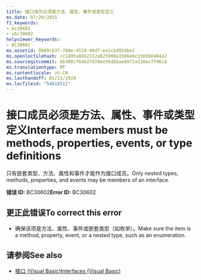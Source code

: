```yaml
---
title: 接口成员必须是方法、属性、事件或类型定义
ms.date: 07/20/2015
f1_keywords:
- bc30602
- vbc30602
helpviewer_keywords:
- BC30602
ms.assetid: 0889cb3f-788e-4119-98df-ee1cb402dbe2
ms.openlocfilehash: cc1495a8652112a625909a1566e0c33669e48442
ms.sourcegitcommit: 6b308cf6d627d78ee36dbbae8972a310ac7fd6c8
ms.translationtype: MT
ms.contentlocale: zh-CN
ms.lasthandoff: 01/23/2019
ms.locfileid: "54618511"
---
```

# <a name="interface-members-must-be-methods-properties-events-or-type-definitions"></a><span data-ttu-id="9866f-102">接口成员必须是方法、属性、事件或类型定义</span><span class="sxs-lookup"><span data-stu-id="9866f-102">Interface members must be methods, properties, events, or type definitions</span></span>
<span data-ttu-id="9866f-103">只有嵌套类型、方法、属性和事件才能作为接口成员。</span><span class="sxs-lookup"><span data-stu-id="9866f-103">Only nested types, methods, properties, and events may be members of an interface.</span></span>  
  
 <span data-ttu-id="9866f-104">**错误 ID:** BC30602</span><span class="sxs-lookup"><span data-stu-id="9866f-104">**Error ID:** BC30602</span></span>  
  
## <a name="to-correct-this-error"></a><span data-ttu-id="9866f-105">更正此错误</span><span class="sxs-lookup"><span data-stu-id="9866f-105">To correct this error</span></span>  
  
-   <span data-ttu-id="9866f-106">确保该项是方法、属性、事件或嵌套类型（如枚举）。</span><span class="sxs-lookup"><span data-stu-id="9866f-106">Make sure the item is a method, property, event, or a nested type, such as an enumeration.</span></span>  
  
## <a name="see-also"></a><span data-ttu-id="9866f-107">请参阅</span><span class="sxs-lookup"><span data-stu-id="9866f-107">See also</span></span>
- [<span data-ttu-id="9866f-108">接口 (Visual Basic)</span><span class="sxs-lookup"><span data-stu-id="9866f-108">Interfaces (Visual Basic)</span></span>](~/docs/visual-basic/programming-guide/language-features/interfaces/index.md)
